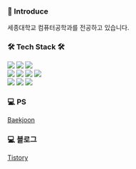 


<!--
**solyrion/solyrion** is a ✨ _special_ ✨ repository because its `README.md` (this file) appears on your GitHub profile.

Here are some ideas to get you started:

- 🔭 I’m currently working on ...
- 🌱 I’m currently learning ...
- 👯 I’m looking to collaborate on ...
- 🤔 I’m looking for help with ...
- 💬 Ask me about ...
- 📫 How to reach me: ...
- 😄 Pronouns: ...
- ⚡ Fun fact: ...
-->
### 👋 Introduce

세종대학교 컴퓨터공학과를 전공하고 있습니다.

### 🛠 Tech Stack 🛠
<div align=left>
  <img src="https://img.shields.io/badge/java-007396?style=flat-square&logo=java&logoColor=white"> 
  <img src="https://img.shields.io/badge/Spring-6DB33F?style=flat-square&logo=spring&logoColor=white"/>
  <img src="https://img.shields.io/badge/mysql-4479A1?style=flat-square&logo=mysql&logoColor=white">
  <br>
  <img src="https://img.shields.io/badge/Python-3776AB?style=flat-square&logo=python&logoColor=white"/>
  <img src="https://img.shields.io/badge/Django-092E20?style=flat-square&logo=django&logoColor=white"/>
  <img src="https://img.shields.io/badge/fastapi-009688?style=flat-square&logo=fastapi&logoColor=white">
  <img src="https://img.shields.io/badge/C-A8B9CC?style=flat-square&logo=C&logoColor=white"/>
  <br>
  <img src="https://img.shields.io/badge/Javascript-F7DF1E?style=flat-square&logo=Javascript&logoColor=white"/>
  <img src="https://img.shields.io/badge/Typescript-3178C6?style=flat-square&logo=Typescript&logoColor=white"/>
  <img src="https://img.shields.io/badge/NestJS-E0234E?style=flat-square&logo=NestJS&logoColor=white"/>
</div>

### 💻 PS

[Baekjoon](https://solved.ac/profile/ert1015 "Baekjoon")

### 💻 블로그
[Tistory](https://sde1015.tistory.com/ "Tistory")














